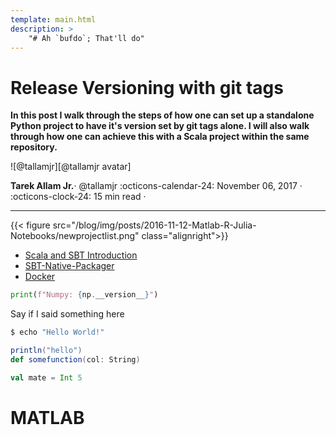 ```yaml
---
template: main.html
description: >
    "# Ah `bufdo`; That'll do"
---
```


# Release Versioning with git tags

__In this post I walk through the steps of how one can set up a standalone Python
project to have it's version set by git tags alone. I will also walk through how one can achieve
this with a Scala project within the same repository.__

<aside class="mdx-author" markdown>
![@tallamjr][@tallamjr avatar]

<span>__Tarek Allam Jr.__· @tallamjr</span>
<span>
:octicons-calendar-24: November 06, 2017 ·
:octicons-clock-24: 15 min read ·
</span>
</aside>

  [@tallamjr avatar]: https://avatars.githubusercontent.com/tallamjr

---

{{< figure src="/blog/img/posts/2016-11-12-Matlab-R-Julia-Notebooks/newprojectlist.png" class="alignright">}}

- [Scala and SBT Introduction](#scala)
- [SBT-Native-Packager](#native)
- [Docker](#docker)

```python
print(f"Numpy: {np.__version__}")
```

Say if I said something here

```bash
$ echo "Hello World!"
```

```scala
println("hello")
def somefunction(col: String)

val mate = Int 5
```
# <a name="matlab"></a>MATLAB
